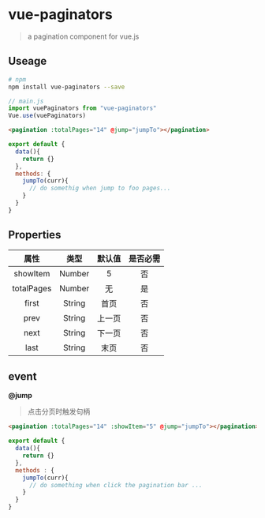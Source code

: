 # vue-paginators
> a pagination component for vue.js

## Useage

``` bash
# npm
npm install vue-paginators --save 

```
``` js
// main.js
import vuePaginators from "vue-paginators"
Vue.use(vuePaginators)

```

``` html
<pagination :totalPages="14" @jump="jumpTo"></pagination>
```

``` js
export default {
  data(){
    return {}
  },
  methods: {
    jumpTo(curr){
      // do somethig when jump to foo pages...
    }
  }
}

```

## Properties

| **属性** | **类型** | **默认值** | **是否必需** |
| :-----: | :-----: | :-----: | :-----: |
|showItem|Number|5| 否 |
|totalPages|Number| 无 | 是 |
|first|String|首页|否|
|prev|String|上一页|否|
|next|String|下一页|否|
|last|String|末页|否|

## event
**@jump**
> 点击分页时触发句柄

``` html
<pagination :totalPages="14" :showItem="5" @jump="jumpTo"></pagination>
```

``` js
export default {
  data(){
    return {}
  },
  methods : {
    jumpTo(curr){
      // do something when click the pagination bar ...
    }
  }
}
```